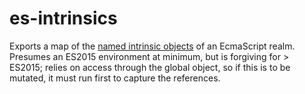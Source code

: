 # es-intrinsics

Exports a map of the
[named intrinsic objects](https://tc39.github.io/ecma262/#sec-well-known-intrinsic-objects)
of an EcmaScript realm. Presumes an ES2015 environment at minimum, but is
forgiving for > ES2015; relies on access through the global object, so if this
is to be mutated, it must run first to capture the references.
